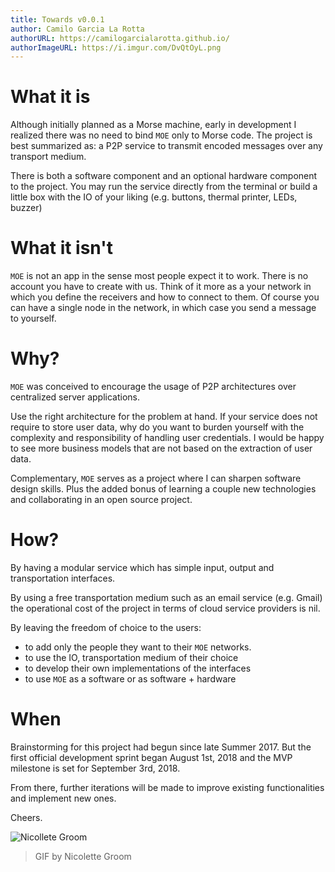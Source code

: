 ```yaml
---
title: Towards v0.0.1
author: Camilo Garcia La Rotta
authorURL: https://camilogarcialarotta.github.io/
authorImageURL: https://i.imgur.com/DvQtOyL.png
---
```


# What it is
Although initially planned as a Morse machine, early in development I realized there was no need to bind `MOE` only to Morse code. 
The project is best summarized as: a P2P service to transmit encoded messages over any transport medium.

There is both a software component and an optional hardware component to the project. You may run the service directly from the terminal or build a little box with the IO of your liking (e.g. buttons, thermal printer, LEDs, buzzer)

# What it isn't
`MOE` is not an app in the sense most people expect it to work. There is no account you have to create with us. Think of it more as a your network in which you define the receivers and how to connect to them. Of course you can have a single node in the network, in which case you send a message to yourself. 


# Why?

`MOE` was conceived to encourage the usage of P2P architectures over centralized server applications. 

Use the right architecture for the problem at hand. If your service does not require to store user data, why do you want to burden yourself with the complexity and responsibility of handling user credentials. I would be happy to see more business models that are not based on the extraction of user data.

Complementary, `MOE` serves as a project where I can sharpen software design skills. Plus the added bonus of learning a couple new technologies and collaborating in an open source project.

# How?
By having a modular service which has simple input, output and transportation interfaces.

By using a free transportation medium such as an email service (e.g. Gmail) the operational cost of the project in terms of cloud service providers is nil. 

By leaving the freedom of choice to the users:
- to add only the people they want to their `MOE` networks. 
- to use the IO, transportation medium of their choice
- to develop their own implementations of the interfaces
- to use `MOE` as a software or as software + hardware

# When
Brainstorming for this project had begun since late Summer 2017. But the first official development sprint began August 1st, 2018 and the MVP milestone is set for September 3rd, 2018. 

From there, further iterations will be made to improve existing functionalities and implement new ones.

Cheers.

![Nicollete Groom](https://media.giphy.com/media/3rgXBsmYd60rL3w7sc/giphy.gif)
> GIF by Nicolette Groom
